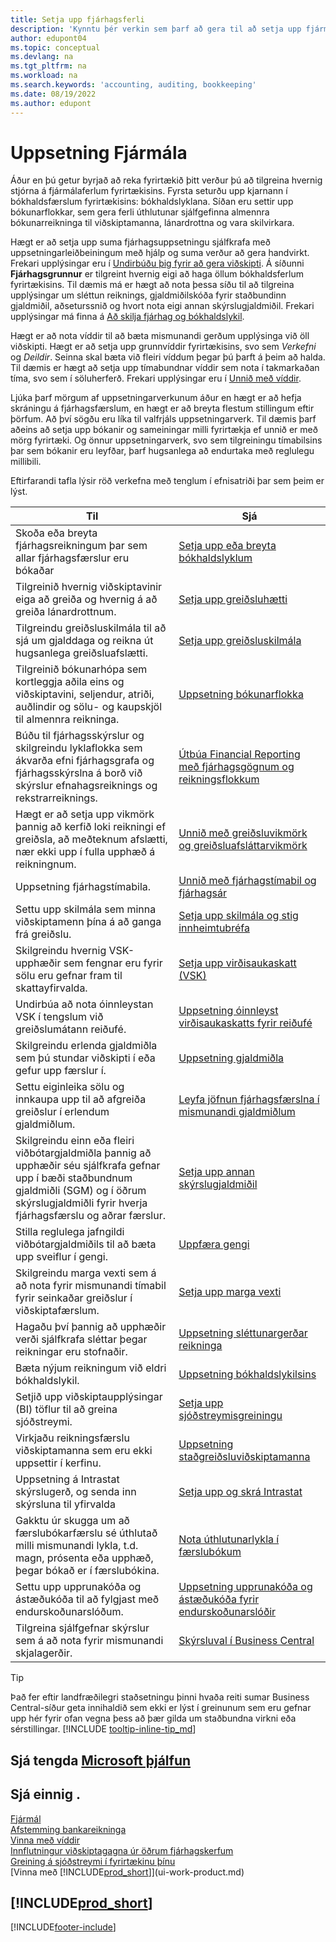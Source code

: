 ```yaml
---
title: Setja upp fjárhagsferli
description: 'Kynntu þér verkin sem þarf að gera til að setja upp fjármál í fyrirtækinu sem hentar öllum þínum þörfum tengdum bókhaldi, endurskoðun eða bókunum.'
author: edupont04
ms.topic: conceptual
ms.devlang: na
ms.tgt_pltfrm: na
ms.workload: na
ms.search.keywords: 'accounting, auditing, bookkeeping'
ms.date: 08/19/2022
ms.author: edupont
---
```

# <a name="setting-up-finance"></a>Uppsetning Fjármála

Áður en þú getur byrjað að reka fyrirtækið þitt verður þú að tilgreina hvernig stjórna á fjármálaferlum fyrirtækisins. Fyrsta seturðu upp kjarnann í bókhaldsfærslum fyrirtækisins: bókhaldslyklana. Síðan eru settir upp bókunarflokkar, sem gera ferli úthlutunar sjálfgefinna almennra bókunarreikninga til viðskiptamanna, lánardrottna og vara skilvirkara.

Hægt er að setja upp suma fjárhagsuppsetningu sjálfkrafa með uppsetningarleiðbeiningum með hjálp og suma verður að gera handvirkt. Frekari upplýsingar eru í [Undirbúðu þig fyrir að gera viðskipti](ui-get-ready-business.md). Á síðunni **Fjárhagsgrunnur** er tilgreint hvernig eigi að haga öllum bókhaldsferlum fyrirtækisins. Til dæmis má er hægt að nota þessa síðu til að tilgreina upplýsingar um sléttun reiknings, gjaldmiðilskóða fyrir staðbundinn gjaldmiðil, aðseturssnið og hvort nota eigi annan skýrslugjaldmiðil. Frekari upplýsingar má finna á [Að skilja fjárhag og bókhaldslykil](finance-general-ledger.md).  

Hægt er að nota víddir til að bæta mismunandi gerðum upplýsinga við öll viðskipti. Hægt er að setja upp grunnvíddir fyrirtækisins, svo sem *Verkefni* og *Deildir*. Seinna skal bæta við fleiri víddum þegar þú þarft á þeim að halda. Til dæmis er hægt að setja upp tímabundnar víddir sem nota í takmarkaðan tíma, svo sem í söluherferð. Frekari upplýsingar eru í [Unnið með víddir](finance-dimensions.md).

Ljúka þarf mörgum af uppsetningarverkunum áður en hægt er að hefja skráningu á fjárhagsfærslum, en hægt er að breyta flestum stillingum eftir þörfum. Að því sögðu eru líka til valfrjáls uppsetningarverk. Til dæmis þarf aðeins að setja upp bókanir og sameiningar milli fyrirtækja ef unnið er með mörg fyrirtæki. Og önnur uppsetningarverk, svo sem tilgreiningu tímabilsins þar sem bókanir eru leyfðar, þarf hugsanlega að endurtaka með reglulegu millibili.  

Eftirfarandi tafla lýsir röð verkefna með tenglum í efnisatriði þar sem þeim er lýst.

| Til | Sjá |
| --- | --- |
|Skoða eða breyta fjárhagsreikningum þar sem allar fjárhagsfærslur eru bókaðar|[Setja upp eða breyta bókhaldslyklum](finance-setup-chart-accounts.md)|
| Tilgreinið hvernig viðskiptavinir eiga að greiða og hvernig á að greiða lánardrottnum. |[Setja upp greiðsluhætti](finance-payment-methods.md) |
| Tilgreindu greiðsluskilmála til að sjá um gjalddaga og reikna út hugsanlega greiðsluafslætti.|[Setja upp greiðsluskilmála](finance-payment-terms.md) |
| Tilgreinið bókunarhópa sem kortleggja aðila eins og viðskiptavini, seljendur, atriði, auðlindir og sölu- og kaupskjöl til almennra reikninga. |[Uppsetning bókunarflokka](finance-posting-groups.md)|
|Búðu til fjárhagsskýrslur og skilgreindu lyklaflokka sem ákvarða efni fjárhagsgrafa og fjárhagsskýrslna á borð við skýrslur efnahagsreiknings og rekstrarreiknings.|[Útbúa Financial Reporting með fjárhagsgögnum og reikningsflokkum](bi-how-work-account-schedule.md)|
|Hægt er að setja upp vikmörk þannig að kerfið loki reikningi ef greiðsla, að meðteknum afslætti, nær ekki upp í fulla upphæð á reikningnum.|[Unnið með greiðsluvikmörk og greiðsluafsláttarvikmörk](finance-payment-tolerance-and-payment-discount-tolerance.md)|
| Uppsetning fjárhagstímabila. |[Unnið með fjárhagstímabil og fjárhagsár](finance-accounting-periods-and-fiscal-years.md) |
|Settu upp skilmála sem minna viðskiptamenn þína á að ganga frá greiðslu.|[Setja upp skilmála og stig innheimtubréfa](finance-setup-reminders.md)|
| Skilgreindu hvernig VSK-upphæðir sem fengnar eru fyrir sölu eru gefnar fram til skattayfirvalda. |[Setja upp virðisaukaskatt (VSK)](finance-setup-vat.md)|
|Undirbúa að nota óinnleystan VSK í tengslum við greiðslumátann reiðufé.|[Uppsetning óinnleyst virðisaukaskatts fyrir reiðufé](finance-setup-unrealized-vat.md)|
|Skilgreindu erlenda gjaldmiðla sem þú stundar viðskipti í eða gefur upp færslur í.|[Uppsetning gjaldmiðla](finance-set-up-currencies.md)|
| Settu eiginleika sölu og innkaupa upp til að afgreiða greiðslur í erlendum gjaldmiðlum.|[Leyfa jöfnun fjárhagsfærslna í mismunandi gjaldmiðlum](finance-how-enable-application-ledger-entries-different-currencies.md)
|Skilgreindu einn eða fleiri viðbótargjaldmiðla þannig að upphæðir séu sjálfkrafa gefnar upp í bæði staðbundnum gjaldmiðli (SGM) og í öðrum skýrslugjaldmiðli fyrir hverja fjárhagsfærslu og aðrar færslur.|[Setja upp annan skýrslugjaldmiðil](finance-how-setup-additional-currencies.md)|
|Stilla reglulega jafngildi viðbótargjaldmiðils til að bæta upp sveiflur í gengi.|[Uppfæra gengi](finance-how-update-currencies.md)|
|Skilgreindu marga vexti sem á að nota fyrir mismunandi tímabil fyrir seinkaðar greiðslur í viðskiptafærslum.|[Setja upp marga vexti](finance-how-to-set-up-multiple-interest-rates.md)|
|Hagaðu því þannig að upphæðir verði sjálfkrafa sléttar þegar reikningar eru stofnaðir.|[Uppsetning sléttunargerðar reikninga](finance-set-up-invoice-rounding.md)|
| Bæta nýjum reikningum við eldri bókhaldslykil. |[Uppsetning bókhaldslykilsins](finance-setup-chart-accounts.md) |
| Setjið upp viðskiptaupplýsingar (BI) töflur til að greina sjóðstreymi. |[Setja upp sjóðstreymisgreiningu](finance-setup-cash-flow-analyses.md) |
|Virkjaðu reikningsfærslu viðskiptamanna sem eru ekki uppsettir í kerfinu.|[Uppsetning staðgreiðsluviðskiptamanna](finance-how-to-set-up-cash-customers.md)|
| Uppsetning á Intrastat skýrslugerð, og senda inn skýrsluna til yfirvalda | [Setja upp og skrá Intrastat](finance-how-setup-report-intrastat.md)|
|Gakktu úr skugga um að færslubókarfærslu sé úthlutað milli mismunandi lykla, t.d. magn, prósenta eða upphæð, þegar bókað er í færslubókina.|[Nota úthlutunarlykla í færslubókum](ui-how-use-allocation-keys-general-journals.md)|
|Settu upp upprunakóða og ástæðukóða til að fylgjast með endurskoðunarslóðum.|[Uppsetning upprunakóða og ástæðukóða fyrir endurskoðunarslóðir](finance-setup-trail-codes.md)|
|Tilgreina sjálfgefnar skýrslur sem á að nota fyrir mismunandi skjalagerðir.|[Skýrsluval í Business Central](across-report-selections.md)|

> [!TIP]
> Það fer eftir landfræðilegri staðsetningu þinni hvaða reiti sumar Business Central-síður geta innihaldið sem ekki er lýst í greinunum sem eru gefnar upp hér fyrir ofan vegna þess að þær gilda um staðbundna virkni eða sérstillingar. [!INCLUDE [tooltip-inline-tip_md](includes/tooltip-inline-tip_md.md)]

## <a name="see-related-microsoft-training"></a>Sjá tengda [Microsoft þjálfun](/training/paths/set-up-financial-management-dynamics-365-business-central/)

## <a name="see-also"></a>Sjá einnig .

[Fjármál](finance.md)  
[Afstemming bankareikninga](bank-manage-bank-accounts.md)  
[Vinna með víddir](finance-dimensions.md)  
[Innflutningur viðskiptagagna úr öðrum fjárhagskerfum](across-import-data-configuration-packages.md)  
[Greining á sjóðstreymi í fyrirtækinu þínu](finance-analyze-cash-flow.md)  
[Vinna með [!INCLUDE[prod_short](includes/prod_short.md)]](ui-work-product.md)  

## [!INCLUDE[prod_short](includes/free_trial_md.md)]

[!INCLUDE[footer-include](includes/footer-banner.md)]
